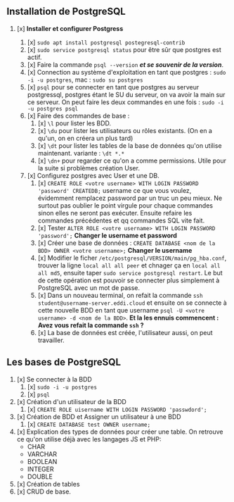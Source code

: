 ## Installation de PostgreSQL

1. [x] **Installer et configurer Postgress**

    1. [x] `sudo apt install postgresql postegresql-contrib`
    2. [x] `sudo service postgresql status` pour être sûr que postgres est actif.
    3. [x] Faire la commande `psql --version` **_et se souvenir de la version_**.
    4. [x] Connection au système d'exploitation en tant que postgres : `sudo -i -u postgres`, mac : `sudo su postgres`
    5. [x] `psql` pour se connecter en tant que postgres au serveur postgressql, postgres étant le SU du serveur, on va avoir la main sur ce serveur.
           On peut faire les deux commandes en une fois : `sudo -i -u postgres psql`
    6. [x] Faire des commandes de base :
        1. [x] `\l` pour lister les BDD.
        2. [x] `\du` pour lister les utilisateurs ou rôles existants. (On en a qu'un, on en créera un plus tard)
        3. [x] `\dt` pour lister les tables de la base de données qu'on utilise maintenant. variante : `\dt *.*`
        4. [x] `\dn+` pour regarder ce qu'on a comme permissions. Utile pour la suite si problèmes création User.
    7. [x] Configurez postgres avec User et une DB.
        1. [x] `CREATE ROLE <votre username> WITH LOGIN PASSWORD 'password' CREATEDB;` username ce que vous voulez, évidemment remplacez password par un truc un peu mieux. Ne surtout pas oublier le point virgule pour chaque commandes sinon elles ne seront pas exécuter. Ensuite refaire les commandes précédentes et qq commandes SQL vite fait.
        2. [x] Tester `ALTER ROLE <votre username> WITH LOGIN PASSWORD 'password';` **Changer le username et password**
        3. [x] Créer une base de données : `CREATE DATABASE <nom de la BDD> OWNER <votre username>;` **Changer le username**
        4. [x] Modifier le ficher `/etc/postgresql/VERSION/main/pg_hba.conf`, trouver la ligne `local all all peer` et chnager ça en `local all all md5`, ensuite taper `sudo service postgresql restart`. Le but de cette opération est pouvoir se connecter plus simplement à PostgreSQL avec un mot de passe.
        5. [x] Dans un nouveau terminal, on refait la commande `ssh student@username-server.eddi.cloud` et ensuite on se connecte à cette nouvelle BDD en tant que username `psql -U <votre username> -d <nom de la BDD>`.
               **Et la les ennuis commencent : Avez vous refait la commande `ssh` ?**
        6. [x] La base de données est créée, l'utilisateur aussi, on peut travailler.

## Les bases de PostgreSQL

1. [x] Se connecter à la BDD
    1. [x] `sudo -i -u postgres`
    2. [x] `psql`
2. [x] Création d'un utilisateur de la BDD
    1. [x] `CREATE ROLE uisername WITH LOGIN PASSWORD 'passwdord';`
3. [x] Création de BDD et Assigner un utilisateur à une BDD
    1. [x] `CREATE DATABASE test OWNER username;`
4. [x] Explication des types de données pour créer une table. On retrouve ce qu'on utilise déjà avec les langages JS et PHP:
    - CHAR
    - VARCHAR
    - BOOLEAN
    - INTEGER
    - DOUBLE
5. [x] Création de tables
6. [x] CRUD de base.
